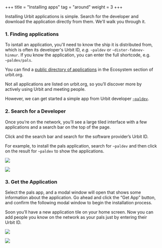 +++
title = "Installing apps"
tag = "around"
weight = 3
+++

Installing Urbit applications is simple. Search for the developer and download the application directly from them.  We'll walk you through it.

### 1. Finding applications

To isntall an application, you'll need to know the ship it is distributed from, which is often its developer's Urbit ID, *e.g.* `~paldev` or `~dister-fabnev-hinmur`. If you know the application, you can enter the full shortcode, e.g. `~paldev/pals`. 

You can find a [public directory of applications](/ecosystem?type=applications) in the Ecosystem section of urbit.org.

Not all applications are listed on urbit.org, so you’ll discover more by actively using Urbit and meeting people.

However, we can get started a simple app from Urbit developer [`~paldev`](/ids/~paldev).

### 2. Search for a Developer

Once you’re on the network, you’ll see a large tiled interface with a few applications and a search bar on the top of the page.

Click and the search bar and search for the software provider’s Urbit ID.

For example, to install the pals application, search for `~paldev` and then click on the result for `~paldev` to show the applications.

![](https://media.urbit.org/site/getting-started/install-apps-1.png)

![](https://media.urbit.org/site/getting-started/install-apps-2.png)

### 3. Get the Application

Select the pals app, and a modal window will open that shows some information about the application. Go ahead and click the “Get App” button, and confirm the following modal window to begin the installation process.

Soon you’ll have a new application tile on your home screen.  Now you can add people you know on the network as your pals just by entering their Urbit ID.

![](https://media.urbit.org/site/getting-started/install-apps-3.png)

![](https://media.urbit.org/site/getting-started/install-apps-4.png)
